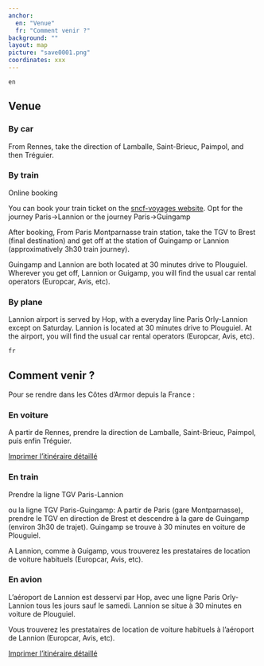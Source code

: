 ```yaml
---
anchor:
  en: "Venue"
  fr: "Comment venir ?"
background: ""
layout: map
picture: "save0001.png"
coordinates: xxx
---
```

`en`

## Venue

 ### By car

 From Rennes, take the direction of Lamballe, Saint-Brieuc, Paimpol, and then Tréguier.

 ### By train

Online booking

You can book your train ticket on the [sncf-voyages website](https://uk.voyages-sncf.com/en/).
Opt for the journey Paris->Lannion or the journey Paris->Guingamp

After booking,
From Paris Montparnasse train station, take the TGV to Brest (final destination) and get off at the station of Guingamp or Lannion (approximatively 3h30 train journey).

Guingamp and Lannion are both located at 30 minutes drive to Plouguiel.
Wherever you get off, Lannion or Guigamp, you will find the usual car rental operators (Europcar, Avis, etc).

 ### By plane

Lannion airport is served by Hop, with a everyday line Paris Orly-Lannion except on Saturday.
Lannion is located at 30 minutes drive to Plouguiel.
At the airport, you will find the usual car rental operators (Europcar, Avis, etc).

`fr`

## Comment venir ?

Pour se rendre dans les Côtes d’Armor depuis la France :


 ### En voiture

A partir de Rennes, prendre la direction de Lamballe, Saint-Brieuc, Paimpol, puis enfin Tréguier.

[Imprimer l’itinéraire détaillé](http://ludin.javerzac.com/wp-contenu/uploads/pour-venir-chez-nous.pdf)

 ### En train

Prendre la ligne TGV Paris-Lannion

ou la ligne TGV Paris-Guingamp: A partir de Paris (gare Montparnasse), prendre le TGV en direction de Brest et descendre à la gare de Guingamp (environ 3h30 de trajet). Guingamp se trouve à 30 minutes en voiture de Plouguiel.

A Lannion, comme à Guigamp, vous trouverez les prestataires de location de voiture habituels (Europcar, Avis, etc).

 ### En avion

L’aéroport de Lannion est desservi par Hop, avec une ligne Paris Orly-Lannion tous les jours sauf le samedi.
Lannion se situe à 30 minutes en voiture de Plouguiel.

Vous trouverez les prestataires de location de voiture habituels à l’aéroport de Lannion (Europcar, Avis, etc).

[Imprimer l’itinéraire détaillé](http://ludin.javerzac.com/wp-contenu/uploads/pour-venir-chez-nous.pdf)
